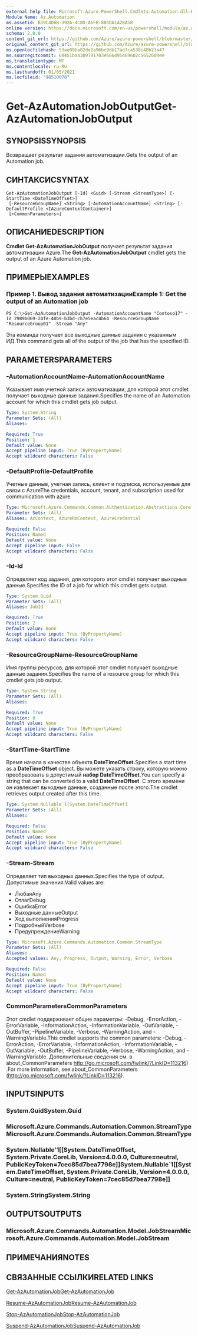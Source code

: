 ```yaml
---
external help file: Microsoft.Azure.PowerShell.Cmdlets.Automation.dll-Help.xml
Module Name: Az.Automation
ms.assetid: B39C4D6B-392A-4C8D-A6FB-886DA1A2BA58
online version: https://docs.microsoft.com/en-us/powershell/module/az.automation/get-azautomationjoboutput
schema: 2.0.0
content_git_url: https://github.com/Azure/azure-powershell/blob/master/src/Automation/Automation/help/Get-AzAutomationJobOutput.md
original_content_git_url: https://github.com/Azure/azure-powershell/blob/master/src/Automation/Automation/help/Get-AzAutomationJobOutput.md
ms.openlocfilehash: 53ae09ba82de2a96bc9db17ad7ca538c48b23a47
ms.sourcegitcommit: 68451baa389791703e666d95469602c5652609ee
ms.translationtype: MT
ms.contentlocale: ru-RU
ms.lasthandoff: 01/05/2021
ms.locfileid: "98510078"
---
```

# <span data-ttu-id="17605-101">Get-AzAutomationJobOutput</span><span class="sxs-lookup"><span data-stu-id="17605-101">Get-AzAutomationJobOutput</span></span>

## <span data-ttu-id="17605-102">SYNOPSIS</span><span class="sxs-lookup"><span data-stu-id="17605-102">SYNOPSIS</span></span>
<span data-ttu-id="17605-103">Возвращает результат задания автоматизации.</span><span class="sxs-lookup"><span data-stu-id="17605-103">Gets the output of an Automation job.</span></span>

## <span data-ttu-id="17605-104">СИНТАКСИС</span><span class="sxs-lookup"><span data-stu-id="17605-104">SYNTAX</span></span>

```
Get-AzAutomationJobOutput [-Id] <Guid> [-Stream <StreamType>] [-StartTime <DateTimeOffset>]
 [-ResourceGroupName] <String> [-AutomationAccountName] <String> [-DefaultProfile <IAzureContextContainer>]
 [<CommonParameters>]
```

## <span data-ttu-id="17605-105">ОПИСАНИЕ</span><span class="sxs-lookup"><span data-stu-id="17605-105">DESCRIPTION</span></span>
<span data-ttu-id="17605-106">**Cmdlet Get-AzAutomationJobOutput** получает результат задания автоматизации Azure.</span><span class="sxs-lookup"><span data-stu-id="17605-106">The **Get-AzAutomationJobOutput** cmdlet gets the output of an Azure Automation job.</span></span>

## <span data-ttu-id="17605-107">ПРИМЕРЫ</span><span class="sxs-lookup"><span data-stu-id="17605-107">EXAMPLES</span></span>

### <span data-ttu-id="17605-108">Пример 1. Вывод задания автоматизации</span><span class="sxs-lookup"><span data-stu-id="17605-108">Example 1: Get the output of an Automation job</span></span>
```
PS C:\>Get-AzAutomationJobOutput -AutomationAccountName "Contoso17" -Id 2989b069-24fe-40b9-b3bd-cb7e5eac4b64 -ResourceGroupName "ResourceGroup01" -Stream "Any"
```

<span data-ttu-id="17605-109">Эта команда получает все выходные данные задания с указанным ИД.</span><span class="sxs-lookup"><span data-stu-id="17605-109">This command gets all of the output of the job that has the specified ID.</span></span>

## <span data-ttu-id="17605-110">PARAMETERS</span><span class="sxs-lookup"><span data-stu-id="17605-110">PARAMETERS</span></span>

### <span data-ttu-id="17605-111">-AutomationAccountName</span><span class="sxs-lookup"><span data-stu-id="17605-111">-AutomationAccountName</span></span>
<span data-ttu-id="17605-112">Указывает имя учетной записи автоматизации, для которой этот cmdlet получает выходные данные задания.</span><span class="sxs-lookup"><span data-stu-id="17605-112">Specifies the name of an Automation account for which this cmdlet gets job output.</span></span>

```yaml
Type: System.String
Parameter Sets: (All)
Aliases:

Required: True
Position: 1
Default value: None
Accept pipeline input: True (ByPropertyName)
Accept wildcard characters: False
```

### <span data-ttu-id="17605-113">-DefaultProfile</span><span class="sxs-lookup"><span data-stu-id="17605-113">-DefaultProfile</span></span>
<span data-ttu-id="17605-114">Учетные данные, учетная запись, клиент и подписка, используемые для связи с Azure</span><span class="sxs-lookup"><span data-stu-id="17605-114">The credentials, account, tenant, and subscription used for communication with azure</span></span>

```yaml
Type: Microsoft.Azure.Commands.Common.Authentication.Abstractions.Core.IAzureContextContainer
Parameter Sets: (All)
Aliases: AzContext, AzureRmContext, AzureCredential

Required: False
Position: Named
Default value: None
Accept pipeline input: False
Accept wildcard characters: False
```

### <span data-ttu-id="17605-115">-Id</span><span class="sxs-lookup"><span data-stu-id="17605-115">-Id</span></span>
<span data-ttu-id="17605-116">Определяет код задания, для которого этот cmdlet получает выходные данные.</span><span class="sxs-lookup"><span data-stu-id="17605-116">Specifies the ID of a job for which this cmdlet gets output.</span></span>

```yaml
Type: System.Guid
Parameter Sets: (All)
Aliases: JobId

Required: True
Position: 2
Default value: None
Accept pipeline input: True (ByPropertyName)
Accept wildcard characters: False
```

### <span data-ttu-id="17605-117">-ResourceGroupName</span><span class="sxs-lookup"><span data-stu-id="17605-117">-ResourceGroupName</span></span>
<span data-ttu-id="17605-118">Имя группы ресурсов, для которой этот cmdlet получает выходные данные задания.</span><span class="sxs-lookup"><span data-stu-id="17605-118">Specifies the name of a resource group for which this cmdlet gets job output.</span></span>

```yaml
Type: System.String
Parameter Sets: (All)
Aliases:

Required: True
Position: 0
Default value: None
Accept pipeline input: True (ByPropertyName)
Accept wildcard characters: False
```

### <span data-ttu-id="17605-119">-StartTime</span><span class="sxs-lookup"><span data-stu-id="17605-119">-StartTime</span></span>
<span data-ttu-id="17605-120">Время начала в качестве объекта **DateTimeOffset.**</span><span class="sxs-lookup"><span data-stu-id="17605-120">Specifies a start time as a **DateTimeOffset** object.</span></span>
<span data-ttu-id="17605-121">Вы можете указать строку, которую можно преобразовать в допустимый **набор DateTimeOffset.**</span><span class="sxs-lookup"><span data-stu-id="17605-121">You can specify a string that can be converted to a valid **DateTimeOffset**.</span></span>
<span data-ttu-id="17605-122">С этого времени он извлекает выходные данные, созданные после этого.</span><span class="sxs-lookup"><span data-stu-id="17605-122">The cmdlet retrieves output created after this time.</span></span>

```yaml
Type: System.Nullable`1[System.DateTimeOffset]
Parameter Sets: (All)
Aliases:

Required: False
Position: Named
Default value: None
Accept pipeline input: True (ByPropertyName)
Accept wildcard characters: False
```

### <span data-ttu-id="17605-123">-Stream</span><span class="sxs-lookup"><span data-stu-id="17605-123">-Stream</span></span>
<span data-ttu-id="17605-124">Определяет тип выходных данных.</span><span class="sxs-lookup"><span data-stu-id="17605-124">Specifies the type of output.</span></span>
<span data-ttu-id="17605-125">Допустимые значения:</span><span class="sxs-lookup"><span data-stu-id="17605-125">Valid values are:</span></span> 
- <span data-ttu-id="17605-126">Любая</span><span class="sxs-lookup"><span data-stu-id="17605-126">Any</span></span>
- <span data-ttu-id="17605-127">Отлаг</span><span class="sxs-lookup"><span data-stu-id="17605-127">Debug</span></span>
- <span data-ttu-id="17605-128">Ошибка</span><span class="sxs-lookup"><span data-stu-id="17605-128">Error</span></span>
- <span data-ttu-id="17605-129">Выходные данные</span><span class="sxs-lookup"><span data-stu-id="17605-129">Output</span></span>
- <span data-ttu-id="17605-130">Ход выполнения</span><span class="sxs-lookup"><span data-stu-id="17605-130">Progress</span></span>
- <span data-ttu-id="17605-131">Подробный</span><span class="sxs-lookup"><span data-stu-id="17605-131">Verbose</span></span>
- <span data-ttu-id="17605-132">Предупреждение</span><span class="sxs-lookup"><span data-stu-id="17605-132">Warning</span></span>

```yaml
Type: Microsoft.Azure.Commands.Automation.Common.StreamType
Parameter Sets: (All)
Aliases:
Accepted values: Any, Progress, Output, Warning, Error, Verbose

Required: False
Position: Named
Default value: None
Accept pipeline input: True (ByPropertyName)
Accept wildcard characters: False
```

### <span data-ttu-id="17605-133">CommonParameters</span><span class="sxs-lookup"><span data-stu-id="17605-133">CommonParameters</span></span>
<span data-ttu-id="17605-134">Этот cmdlet поддерживает общие параметры: -Debug, -ErrorAction, -ErrorVariable, -InformationAction, -InformationVariable, -OutVariable, -OutBuffer, -PipelineVariable, -Verbose, -WarningAction, and -WarningVariable.</span><span class="sxs-lookup"><span data-stu-id="17605-134">This cmdlet supports the common parameters: -Debug, -ErrorAction, -ErrorVariable, -InformationAction, -InformationVariable, -OutVariable, -OutBuffer, -PipelineVariable, -Verbose, -WarningAction, and -WarningVariable.</span></span> <span data-ttu-id="17605-135">Дополнительные сведения см. в about_CommonParameters http://go.microsoft.com/fwlink/?LinkID=113216) .</span><span class="sxs-lookup"><span data-stu-id="17605-135">For more information, see about_CommonParameters (http://go.microsoft.com/fwlink/?LinkID=113216).</span></span>

## <span data-ttu-id="17605-136">INPUTS</span><span class="sxs-lookup"><span data-stu-id="17605-136">INPUTS</span></span>

### <span data-ttu-id="17605-137">System.Guid</span><span class="sxs-lookup"><span data-stu-id="17605-137">System.Guid</span></span>

### <span data-ttu-id="17605-138">Microsoft.Azure.Commands.Automation.Common.StreamType</span><span class="sxs-lookup"><span data-stu-id="17605-138">Microsoft.Azure.Commands.Automation.Common.StreamType</span></span>

### <span data-ttu-id="17605-139">System.Nullable'1[[System.DateTimeOffset, System.Private.CoreLib, Version=4.0.0.0, Culture=neutral, PublicKeyToken=7cec85d7bea7798e]]</span><span class="sxs-lookup"><span data-stu-id="17605-139">System.Nullable\`1[[System.DateTimeOffset, System.Private.CoreLib, Version=4.0.0.0, Culture=neutral, PublicKeyToken=7cec85d7bea7798e]]</span></span>

### <span data-ttu-id="17605-140">System.String</span><span class="sxs-lookup"><span data-stu-id="17605-140">System.String</span></span>

## <span data-ttu-id="17605-141">OUTPUTS</span><span class="sxs-lookup"><span data-stu-id="17605-141">OUTPUTS</span></span>

### <span data-ttu-id="17605-142">Microsoft.Azure.Commands.Automation.Model.JobStream</span><span class="sxs-lookup"><span data-stu-id="17605-142">Microsoft.Azure.Commands.Automation.Model.JobStream</span></span>

## <span data-ttu-id="17605-143">ПРИМЕЧАНИЯ</span><span class="sxs-lookup"><span data-stu-id="17605-143">NOTES</span></span>

## <span data-ttu-id="17605-144">СВЯЗАННЫЕ ССЫЛКИ</span><span class="sxs-lookup"><span data-stu-id="17605-144">RELATED LINKS</span></span>

[<span data-ttu-id="17605-145">Get-AzAutomationJob</span><span class="sxs-lookup"><span data-stu-id="17605-145">Get-AzAutomationJob</span></span>](./Get-AzAutomationJob.md)

[<span data-ttu-id="17605-146">Resume-AzAutomationJob</span><span class="sxs-lookup"><span data-stu-id="17605-146">Resume-AzAutomationJob</span></span>](./Resume-AzAutomationJob.md)

[<span data-ttu-id="17605-147">Stop-AzAutomationJob</span><span class="sxs-lookup"><span data-stu-id="17605-147">Stop-AzAutomationJob</span></span>](./Stop-AzAutomationJob.md)

[<span data-ttu-id="17605-148">Suspend-AzAutomationJob</span><span class="sxs-lookup"><span data-stu-id="17605-148">Suspend-AzAutomationJob</span></span>](./Suspend-AzAutomationJob.md)



